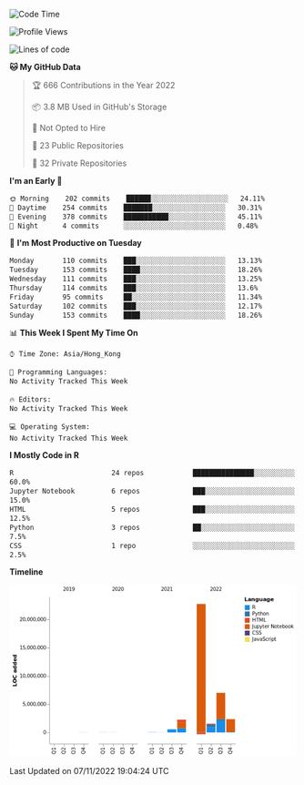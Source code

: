

<!--**wt12318/wt12318** is a ✨ _special_ ✨ repository because its `README.md` (this file) appears on your GitHub profile.-->

<!--START_SECTION:waka-->
![Code Time](http://img.shields.io/badge/Code%20Time-567%20hrs%209%20mins-blue)

![Profile Views](http://img.shields.io/badge/Profile%20Views-0-blue)

![Lines of code](https://img.shields.io/badge/From%20Hello%20World%20I%27ve%20Written-36%20Million%20lines%20of%20code-blue)

**🐱 My GitHub Data** 

> 🏆 666 Contributions in the Year 2022
 > 
> 📦 3.8 MB Used in GitHub's Storage 
 > 
> 🚫 Not Opted to Hire
 > 
> 📜 23 Public Repositories 
 > 
> 🔑 32 Private Repositories  
 > 
**I'm an Early 🐤** 

```text
🌞 Morning    202 commits    ██████░░░░░░░░░░░░░░░░░░░   24.11% 
🌆 Daytime    254 commits    ███████░░░░░░░░░░░░░░░░░░   30.31% 
🌃 Evening    378 commits    ███████████░░░░░░░░░░░░░░   45.11% 
🌙 Night      4 commits      ░░░░░░░░░░░░░░░░░░░░░░░░░   0.48%

```
📅 **I'm Most Productive on Tuesday** 

```text
Monday       110 commits    ███░░░░░░░░░░░░░░░░░░░░░░   13.13% 
Tuesday      153 commits    ████░░░░░░░░░░░░░░░░░░░░░   18.26% 
Wednesday    111 commits    ███░░░░░░░░░░░░░░░░░░░░░░   13.25% 
Thursday     114 commits    ███░░░░░░░░░░░░░░░░░░░░░░   13.6% 
Friday       95 commits     ██░░░░░░░░░░░░░░░░░░░░░░░   11.34% 
Saturday     102 commits    ███░░░░░░░░░░░░░░░░░░░░░░   12.17% 
Sunday       153 commits    ████░░░░░░░░░░░░░░░░░░░░░   18.26%

```


📊 **This Week I Spent My Time On** 

```text
⌚︎ Time Zone: Asia/Hong_Kong

💬 Programming Languages: 
No Activity Tracked This Week

🔥 Editors: 
No Activity Tracked This Week

💻 Operating System: 
No Activity Tracked This Week

```

**I Mostly Code in R** 

```text
R                        24 repos            ███████████████░░░░░░░░░░   60.0% 
Jupyter Notebook         6 repos             ███░░░░░░░░░░░░░░░░░░░░░░   15.0% 
HTML                     5 repos             ███░░░░░░░░░░░░░░░░░░░░░░   12.5% 
Python                   3 repos             ██░░░░░░░░░░░░░░░░░░░░░░░   7.5% 
CSS                      1 repo              ░░░░░░░░░░░░░░░░░░░░░░░░░   2.5%

```


**Timeline**

![Chart not found](https://raw.githubusercontent.com/wt12318/wt12318/main/charts/bar_graph.png) 


 Last Updated on 07/11/2022 19:04:24 UTC
<!--END_SECTION:waka-->


